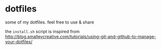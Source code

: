 # dotfiles
some of my dotfiles. feel free to use &amp; share

the `install.sh` script is inspired from http://blog.smalleycreative.com/tutorials/using-git-and-github-to-manage-your-dotfiles/

